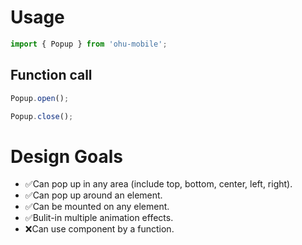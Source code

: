 
# Usage

```js
import { Popup } from 'ohu-mobile';
```

## Function call

```ts
Popup.open();

Popup.close();
```

# Design Goals

+ ✅Can pop up in any area (include top, bottom, center, left, right).
+ ✅Can pop up around an element.
+ ✅Can be mounted on any element.
+ ✅Bulit-in multiple animation effects.
+ ❌Can use component by a function.


